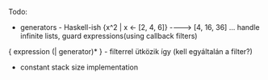Todo:
- generators - Haskell-ish {x^2 | x <- [2, 4, 6]}  ----> [4, 16, 36] ... handle infinite lists, guard expressions(using callback filters)

 { expression (| generator)* } - filterrel ütközik így (kell egyáltalán a filter?)

- constant stack size implementation